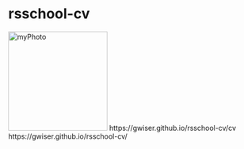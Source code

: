 # rsschool-cv
<img src="https://sun1.beltelecom-by-minsk.userapi.com/impf/c846521/v846521275/c5b34/tK3JlwIegMY.jpg?size=1280x1280&quality=96&sign=bccf8c2ae46d0ed573f30d0217cd174d&type=album" heihgt="200" width="200"  alt="myPhoto">
https://gwiser.github.io/rsschool-cv/cv
https://gwiser.github.io/rsschool-cv/

